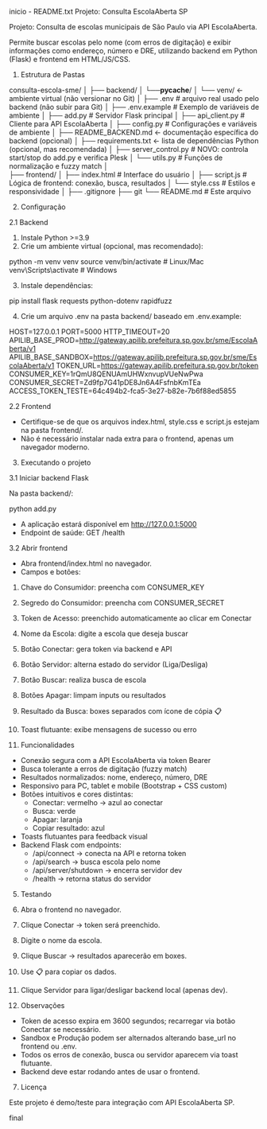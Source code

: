 inicio - README.txt
Projeto: Consulta EscolaAberta SP

Projeto: Consulta de escolas municipais de São Paulo via API EscolaAberta.

Permite buscar escolas pelo nome (com erros de digitação) e exibir informações como endereço, número e DRE, utilizando backend em Python (Flask) e frontend em HTML/JS/CSS.

1. Estrutura de Pastas

consulta-escola-sme/
│
├── backend/
│       └──__pycache__/
│       └── venv/         ← ambiente virtual (não versionar no Git)
│   ├── .env              # arquivo real usado pelo backend (não subir para Git)
│   ├── .env.example      # Exemplo de variáveis de ambiente
│   ├── add.py            # Servidor Flask principal
│   ├── api_client.py     # Cliente para API EscolaAberta
│   ├── config.py         # Configurações e variáveis de ambiente
│   ├── README_BACKEND.md       ← documentação específica do backend (opcional)
│   ├── requirements.txt       ← lista de dependências Python (opcional, mas recomendada)
│   ├── server_control.py     # NOVO: controla start/stop do add.py e verifica Plesk
│   └── utils.py          # Funções de normalização e fuzzy match
│   
├── frontend/
│   ├── index.html        # Interface do usuário
│   ├── script.js         # Lógica de frontend: conexão, busca, resultados
│   └── style.css         # Estilos e responsividade
│
├── .gitignore
├── git
└── README.md            # Este arquivo           

2. Configuração

2.1 Backend

1. Instale Python >=3.9
2. Crie um ambiente virtual (opcional, mas recomendado):

python -m venv venv
source venv/bin/activate   # Linux/Mac
venv\Scripts\activate      # Windows

3. Instale dependências:

pip install flask requests python-dotenv rapidfuzz

4. Crie um arquivo .env na pasta backend/ baseado em .env.example:

HOST=127.0.0.1
PORT=5000
HTTP_TIMEOUT=20
APILIB_BASE_PROD=http://gateway.apilib.prefeitura.sp.gov.br/sme/EscolaAberta/v1
APILIB_BASE_SANDBOX=https://gateway.apilib.prefeitura.sp.gov.br/sme/EscolaAberta/v1
TOKEN_URL=https://gateway.apilib.prefeitura.sp.gov.br/token
CONSUMER_KEY=1rQmU8QENUAmUHWxnvupVUeNwPwa
CONSUMER_SECRET=Zd9fp7G41pDE8Jn6A4FsfnbKmTEa
ACCESS_TOKEN_TESTE=64c494b2-fca5-3e27-b82e-7b6f88ed5855

2.2 Frontend

- Certifique-se de que os arquivos index.html, style.css e script.js estejam na pasta frontend/.
- Não é necessário instalar nada extra para o frontend, apenas um navegador moderno.

3. Executando o projeto

3.1 Iniciar backend Flask

Na pasta backend/:

python add.py

- A aplicação estará disponível em http://127.0.0.1:5000
- Endpoint de saúde: GET /health

3.2 Abrir frontend

- Abra frontend/index.html no navegador.
- Campos e botões:

1. Chave do Consumidor: preencha com CONSUMER_KEY
2. Segredo do Consumidor: preencha com CONSUMER_SECRET
3. Token de Acesso: preenchido automaticamente ao clicar em Conectar
4. Nome da Escola: digite a escola que deseja buscar
5. Botão Conectar: gera token via backend e API
6. Botão Servidor: alterna estado do servidor (Liga/Desliga)
7. Botão Buscar: realiza busca de escola
8. Botões Apagar: limpam inputs ou resultados
9. Resultado da Busca: boxes separados com ícone de cópia 📋
10. Toast flutuante: exibe mensagens de sucesso ou erro

4. Funcionalidades

- Conexão segura com a API EscolaAberta via token Bearer
- Busca tolerante a erros de digitação (fuzzy match)
- Resultados normalizados: nome, endereço, número, DRE
- Responsivo para PC, tablet e mobile (Bootstrap + CSS custom)
- Botões intuitivos e cores distintas:
  - Conectar: vermelho → azul ao conectar
  - Busca: verde
  - Apagar: laranja
  - Copiar resultado: azul
- Toasts flutuantes para feedback visual
- Backend Flask com endpoints:
  - /api/connect → conecta na API e retorna token
  - /api/search → busca escola pelo nome
  - /api/server/shutdown → encerra servidor dev
  - /health → retorna status do servidor

5. Testando

1. Abra o frontend no navegador.
2. Clique Conectar → token será preenchido.
3. Digite o nome da escola.
4. Clique Buscar → resultados aparecerão em boxes.
5. Use 📋 para copiar os dados.
6. Clique Servidor para ligar/desligar backend local (apenas dev).

6. Observações

- Token de acesso expira em 3600 segundos; recarregar via botão Conectar se necessário.
- Sandbox e Produção podem ser alternados alterando base_url no frontend ou .env.
- Todos os erros de conexão, busca ou servidor aparecem via toast flutuante.
- Backend deve estar rodando antes de usar o frontend.

7. Licença

Este projeto é demo/teste para integração com API EscolaAberta SP.






final
